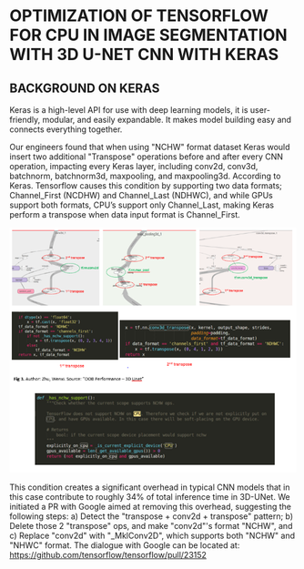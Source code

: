 # OPTIMIZATION OF TENSORFLOW FOR CPU IN IMAGE SEGMENTATION WITH 3D U-NET CNN WITH KERAS

## BACKGROUND ON KERAS


Keras is a high-level API for use with deep learning models, it is user-friendly, modular, and easily expandable. It makes model building easy and connects everything together. 

Our engineers found that when using "NCHW" format dataset Keras would insert two additional "Transpose" operations before and after every CNN operation, impacting every Keras layer, including conv2d, conv3d, batchnorm, batchnorm3d, maxpooling, and maxpooling3d. 
According to Keras. Tensorflow causes this condition by supporting two data formats; Channel_First (NCDHW) and Channel_Last (NDHWC), and while GPUs support both formats, CPU’s support only Channel_Last, making Keras perform a transpose when data input format is Channel_First.

![keras background](https://github.com/luisxcardozo/Image-Segmentation/blob/master/ISBackground/Keras_Background.PNG)

This condition creates a significant overhead in typical CNN models that in this case contribute to roughly 34% of total inference time in 3D-UNet. We initiated a PR with Google aimed at removing this overhead, suggesting the following steps:
a)	Detect the "transpose + conv2d + transpose" pattern;
b)	Delete those 2 "transpose" ops, and make "conv2d"'s format "NCHW", and
c)	Replace "conv2d" with "_MklConv2D", which supports both "NCHW" and "NHWC" format.
The dialogue with Google can be located at:  https://github.com/tensorflow/tensorflow/pull/23152
